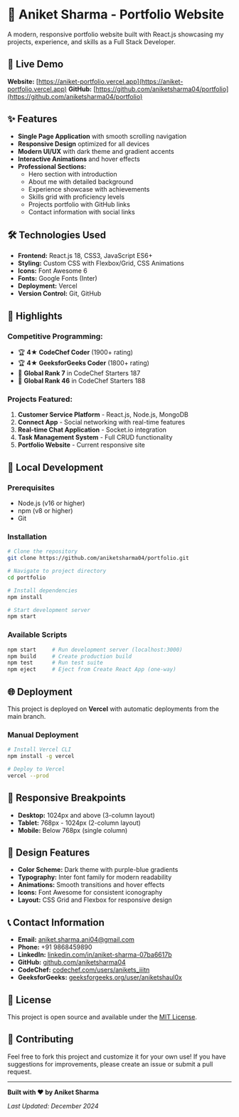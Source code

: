 # 🌟 Aniket Sharma - Portfolio Website

A modern, responsive portfolio website built with React.js showcasing my projects, experience, and skills as a Full Stack Developer.

## 🚀 Live Demo
**Website:** [https://aniket-portfolio.vercel.app](https://aniket-portfolio.vercel.app)
**GitHub:** [https://github.com/aniketsharma04/portfolio](https://github.com/aniketsharma04/portfolio)

## ✨ Features

- **Single Page Application** with smooth scrolling navigation
- **Responsive Design** optimized for all devices
- **Modern UI/UX** with dark theme and gradient accents
- **Interactive Animations** and hover effects
- **Professional Sections:**
  - Hero section with introduction
  - About me with detailed background
  - Experience showcase with achievements
  - Skills grid with proficiency levels
  - Projects portfolio with GitHub links
  - Contact information with social links

## 🛠️ Technologies Used

- **Frontend:** React.js 18, CSS3, JavaScript ES6+
- **Styling:** Custom CSS with Flexbox/Grid, CSS Animations
- **Icons:** Font Awesome 6
- **Fonts:** Google Fonts (Inter)
- **Deployment:** Vercel
- **Version Control:** Git, GitHub

## 🎯 Highlights

### **Competitive Programming:**
- 🏆 **4★ CodeChef Coder** (1900+ rating)
- 🏆 **4★ GeeksforGeeks Coder** (1800+ rating)
- 🥇 **Global Rank 7** in CodeChef Starters 187
- 🥈 **Global Rank 46** in CodeChef Starters 188

### **Projects Featured:**
1. **Customer Service Platform** - React.js, Node.js, MongoDB
2. **Connect App** - Social networking with real-time features
3. **Real-time Chat Application** - Socket.io integration
4. **Task Management System** - Full CRUD functionality
5. **Portfolio Website** - Current responsive site

## 🚀 Local Development

### Prerequisites
- Node.js (v16 or higher)
- npm (v8 or higher)
- Git

### Installation
```bash
# Clone the repository
git clone https://github.com/aniketsharma04/portfolio.git

# Navigate to project directory
cd portfolio

# Install dependencies
npm install

# Start development server
npm start
```

### Available Scripts
```bash
npm start     # Run development server (localhost:3000)
npm build     # Create production build
npm test      # Run test suite
npm eject     # Eject from Create React App (one-way)
```

## 🌐 Deployment

This project is deployed on **Vercel** with automatic deployments from the main branch.

### Manual Deployment
```bash
# Install Vercel CLI
npm install -g vercel

# Deploy to Vercel
vercel --prod
```

## 📱 Responsive Breakpoints

- **Desktop:** 1024px and above (3-column layout)
- **Tablet:** 768px - 1024px (2-column layout)
- **Mobile:** Below 768px (single column)

## 🎨 Design Features

- **Color Scheme:** Dark theme with purple-blue gradients
- **Typography:** Inter font family for modern readability
- **Animations:** Smooth transitions and hover effects
- **Icons:** Font Awesome for consistent iconography
- **Layout:** CSS Grid and Flexbox for responsive design

## 📞 Contact Information

- **Email:** [aniket.sharma.ani04@gmail.com](mailto:aniket.sharma.ani04@gmail.com)
- **Phone:** +91 9868459890
- **LinkedIn:** [linkedin.com/in/aniket-sharma-07ba6617b](https://www.linkedin.com/in/aniket-sharma-07ba6617b/)
- **GitHub:** [github.com/aniketsharma04](https://github.com/aniketsharma04)
- **CodeChef:** [codechef.com/users/anikets_iiitn](https://www.codechef.com/users/anikets_iiitn)
- **GeeksforGeeks:** [geeksforgeeks.org/user/aniketshaul0x](https://www.geeksforgeeks.org/user/aniketshaul0x/)

## 📄 License

This project is open source and available under the [MIT License](LICENSE).

## 🤝 Contributing

Feel free to fork this project and customize it for your own use! If you have suggestions for improvements, please create an issue or submit a pull request.

---

**Built with ❤️ by Aniket Sharma**

*Last Updated: December 2024*